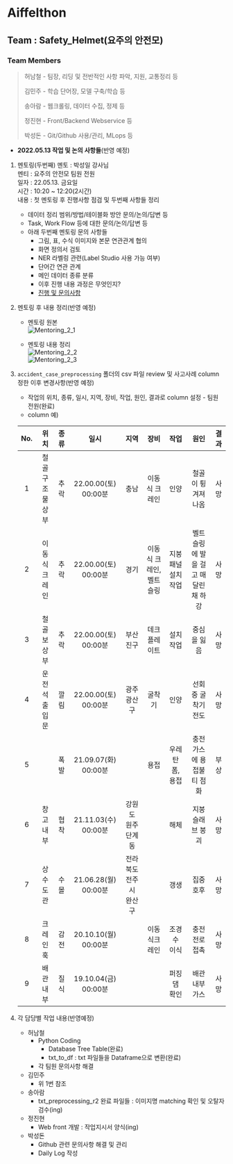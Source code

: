 # Aiffelthon
## Team : Safety_Helmet(요주의 안전모)
### Team Members
> 허남철 - 팀장, 리딩 및 전반적인 사항 파악, 지원, 교통정리 등
>
> 김민주 - 학습 단어장, 모델 구축/학습 등
>
> 송아람 - 웹크롤링, 데이터 수집, 정제 등
>
> 정진현 - Front/Backend Webservice 등
>
> 박성돈 - Git/Github 사용/관리, MLops 등

- __2022.05.13 작업 및 논의 사항들__(반영 예정)
1. 멘토링(두번째)
멘토 : 박성일 강사님  
멘티 : 요주의 안전모 팀원 전원  
일자 : 22.05.13. 금요일  
시간 : 10:20 ~ 12:20(2시간)  
내용 : 첫 멘토링 후 진행사항 점검 및 두번째 사항들 정리  
    - 데이터 정리 범위/방법/테이블화 방안 문의/논의/답변 등  
    - Task, Work Flow 등에 대한 문의/논의/답변 등
    - 아래 두번째 멘토링 문의 사항들
        - 그림, 표, 수식 이미지와 본문 연관관계 협의  
        - 화면 정의서 검토  
        - NER 라벨링 관련(Label Studio 사용 가능 여부)  
        - 단어간 연관 관계  
        - 메인 데이터 종류 분류  
        - 이후 진행 내용 과정은 무엇인지?  
        - [진행 및 문의사항](https://modulabs.notion.site/22-05-12-d06b0b6119374485943014b9109576ba)  


2. 멘토링 후 내용 정리(반영 예정)  
    - 멘토링 원본  
    ![Mentoring_2_1](https://github.com/ai-castlemoney/Safety_Helmet/blob/master/daily_log/images/mentoring_21.jpg)  


    - 멘토링 내용 정리  
    ![Mentoring_2_2](https://github.com/ai-castlemoney/Safety_Helmet/blob/master/daily_log/images/mentoring_22.jpg)  
    ![Mentoring_2_3](https://github.com/ai-castlemoney/Safety_Helmet/blob/master/daily_log/images/mentoring_23.jpg)  


3. `accident_case_preprocessing` 폴더의 csv 파일 review 및 사고사례 column 정한 이후 변경사항(반영 예정)
    - 작업의 위치, 종류, 일시, 지역, 장비, 작업, 원인, 결과로 column 설정 - 팀원 전원(완료)  
    - column 예)

    |No.|위치|종류|일시|지역|장비|작업|원인|결과|
    |:---:|:---:|:---:|:---:|:---:|:---:|:---:|:---:|:---:|
    |1|철골 구조물 상부|추락|22.00.00(토) 00:00분|충남|이동식 크레인|인양|철골이 튕겨져 나옴|사망|
    |2|이동식 크레인|추락|22.00.00(토) 00:00분|경기|이동식 크레인, 벨트슬링|지붕패널 설치작업|벨트슬링에 발을 걸고 매달린 채 하강|사망|
    |3|철골보 상부|추락|22.00.00(토) 00:00분|부산 진구|데크플레이트|설치 작업|중심을 잃음|사망|
    |4|운전석 출입문|깔림|22.00.00(토) 00:00분|광주 광산구|굴착기|인양|선회 중 굴착기 전도|사망|
    |5||폭발|21.09.07(화) 00:00분||용접|우레탄 폼, 용접|충전가스에 용접불티 점화|부상|
    |6|창고 내부|협착|21.11.03(수) 00:00분|강원도 원주 단계동||해체|지붕 슬래브 붕괴|사망|
    |7|상수도관|수몰|21.06.28(월) 00:00분|전라북도 전주시 완산구||갱생|집중호후|사망|
    |8|크레인 훅|감전|20.10.10(월) 00:00분||이동식크레인|조경수 이식|충전 전로 접촉|사망|
    |9|배관 내부|질식|19.10.04(금) 00:00분|||퍼징댐 확인|배관 내부 가스|사망|


4. 각 담당별 작업 내용(반영예정)  
    - 허남철  
        - Python Coding  
            - Database Tree Table(완료)  
            - txt_to_df : txt 파일들을 Dataframe으로 변환(완료)  
        - 각 팀원 문의사항 해결  
    - 김민주  
        - 위 1번 참조
    - 송아람  
        - txt_preprocessing_r2 완료 파일들 : 이미지명 matching 확인 및 오탈자 검수(ing)  
    - 정진현  
        - Web front 개발 : 작업지시서 양식(ing)  
    - 박성돈  
        - Github 관련 문의사항 해결 및 관리  
        - Daily Log 작성  
        
